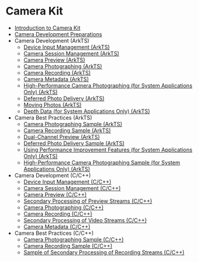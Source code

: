 # Camera Kit

- [Introduction to Camera Kit](camera-overview.md)
- [Camera Development Preparations](camera-preparation.md)
- Camera Development (ArkTS)
  - [Device Input Management (ArkTS)](camera-device-input.md)
  - [Camera Session Management (ArkTS)](camera-session-management.md)
  - [Camera Preview (ArkTS)](camera-preview.md)
  - [Camera Photographing (ArkTS)](camera-shooting.md)
  - [Camera Recording (ArkTS)](camera-recording.md)
  - [Camera Metadata (ArkTS)](camera-metadata.md)
  <!--Del-->
  - [High-Performance Camera Photographing (for System Applications Only) (ArkTS)](camera-deferred-photo.md)
  <!--DelEnd-->
  - [Deferred Photo Delivery (ArkTS)](camera-deferred-capture.md)
  - [Moving Photos (ArkTS)](camera-moving-photo.md)
  <!--Del-->
  - [Depth Data (for System Applications Only) (ArkTS)](camera-depth-data.md)
  <!--DelEnd-->
- Camera Best Practices (ArkTS)
  - [Camera Photographing Sample (ArkTS)](camera-shooting-case.md)
  - [Camera Recording Sample (ArkTS)](camera-recording-case.md)
  - [Dual-Channel Preview (ArkTS)](camera-dual-channel-preview.md)
  - [Deferred Photo Delivery Sample (ArkTS)](camera-deferred-capture-case.md)
  <!--Del-->
  - [Using Performance Improvement Features (for System Applications Only) (ArkTS)](camera-performance-improvement.md)
  - [High-Performance Camera Photographing Sample (for System Applications Only) (ArkTS)](camera-deferred-photo-case.md)
  <!--DelEnd-->
- Camera Development (C/C++)
  - [Device Input Management (C/C++)](native-camera-device-input.md)
  - [Camera Session Management (C/C++)](native-camera-session-management.md)
  - [Camera Preview (C/C++)](native-camera-preview.md)
  - [Secondary Processing of Preview Streams (C/C++)](native-camera-preview-imageReceiver.md)
  - [Camera Photographing (C/C++)](native-camera-shooting.md)
  - [Camera Recording (C/C++)](native-camera-recording.md)
  - [Secondary Processing of Video Streams (C/C++)](native-camera-recording-imageReceiver.md)
  - [Camera Metadata (C/C++)](native-camera-metadata.md)
- Camera Best Practices (C/C++)
  - [Camera Photographing Sample (C/C++)](native-camera-shooting-case.md)
  - [Camera Recording Sample (C/C++)](native-camera-recording-case.md)
  - [Sample of Secondary Processing of Recording Streams (C/C++)](native-camera-recording-case-imageReceiver.md)
